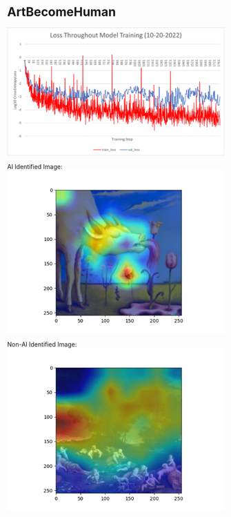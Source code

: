# ArtBecomeHuman

![graph showing loss throughout training](loss_graph_10-20.png?raw=true)

AI Identified Image: <br />
![graph showing loss throughout training](ai_example_activations.png?raw=true)

Non-AI Identified Image: <br />
![graph showing loss throughout training](non-ai_example_activations.png?raw=true)
